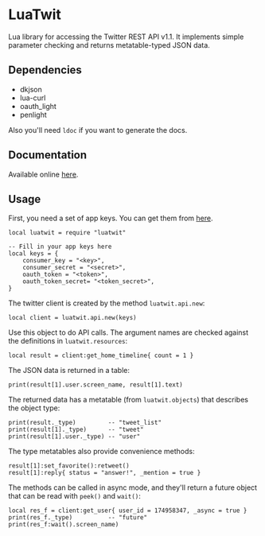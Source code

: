 # LuaTwit

Lua library for accessing the Twitter REST API v1.1.
It implements simple parameter checking and returns metatable-typed JSON data.

## Dependencies

- dkjson
- lua-curl
- oauth_light
- penlight

Also you'll need `ldoc` if you want to generate the docs.

## Documentation

Available online [here](http://darkstalker.github.io/LuaTwit/).

## Usage

First, you need a set of app keys. You can get them from [here](https://dev.twitter.com/apps).

    local luatwit = require "luatwit"

    -- Fill in your app keys here
    local keys = {
        consumer_key = "<key>",
        consumer_secret = "<secret>",
        oauth_token = "<token>",
        oauth_token_secret= "<token_secret>",
    }

The twitter client is created by the method `luatwit.api.new`:

    local client = luatwit.api.new(keys)

Use this object to do API calls. The argument names are checked against the definitions in `luatwit.resources`:

    local result = client:get_home_timeline{ count = 1 }

The JSON data is returned in a table:

    print(result[1].user.screen_name, result[1].text)

The returned data has a metatable (from `luatwit.objects`) that describes the object type:

    print(result._type)         -- "tweet_list"
    print(result[1]._type)      -- "tweet"
    print(result[1].user._type) -- "user"

The type metatables also provide convenience methods:

    result[1]:set_favorite():retweet()
    result[1]:reply{ status = "answer!", _mention = true }

The methods can be called in async mode, and they'll return a future object that can be read with `peek()` and `wait()`:

    local res_f = client:get_user{ user_id = 174958347, _async = true }
    print(res_f._type)          -- "future"
    print(res_f:wait().screen_name)
